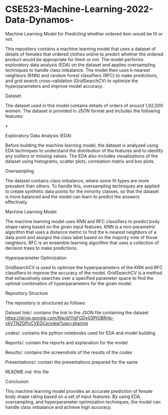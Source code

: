 # CSE523-Machine-Learning-2022-Data-Dynamos-

Machine Learning Model for Predicting whether ordered item would be fit or not.

This repository contains a machine learning model that uses a dataset of details of females that ordered clothes online  to predict whether the ordered product would be appropriate for them or not. The model performs exploratory data analysis (EDA) on the dataset and applies oversampling techniques to handle class imbalance. The model then uses k-nearest neighbors (KNN) and random forest classifiers (RFC) to make predictions, and grid search cross-validation (GridSearchCV) to optimize the hyperparameters and improve model accuracy.

Dataset

The dataset used in this model contains details of orders of around 1,92,000 women. The dataset is provided in JSON format and includes the following  features:

•	

Exploratory Data Analysis (EDA)

Before building the machine learning model, the dataset is analyzed using EDA techniques to understand the distribution of the features and to identify any outliers or missing values. The EDA also includes visualizations of the dataset using histograms, scatter plots, correlation matrix and box plots.

Oversampling

The dataset contains class imbalance, where some fit types are more prevalent than others. To handle this, oversampling techniques are applied to create synthetic data points for the minority classes, so that the dataset is more balanced and the model can learn to predict the answers effectively.

Machine Learning Model

The machine learning model uses KNN and RFC classifiers to predict body shape rating based on the given input features. KNN is a non-parametric algorithm that uses a distance metric to find the k-nearest neighbors of a data point and assigns the class label based on the majority vote of those neighbors. RFC is an ensemble learning algorithm that uses a collection of decision trees to make predictions.

Hyperparameter Optimization

GridSearchCV is used to optimize the hyperparameters of the KNN and RFC classifiers to improve the accuracy of the model. GridSearchCV is a method that exhaustively searches over a specified parameter space to find the optimal combination of hyperparameters for the given model.

Repository Structure

The repository is structured as follows:

Dataset link/: contains the link to the JSON file containing the dataset
              https://drive.google.com/file/d/11gFGDv03PIOBRrlp-ykVTNZGPcCVEGCp/view?usp=sharing
              
codes/: contains the python notebooks  used for EDA and model building

Reports/: contain the reports and explanation for the model

Results/: contains the screenshots of the results of the codes

Presentations/: contain the presentations prepared for the same

README.md: this file

Conclusion

This machine learning model provides an accurate prediction of female body shape rating based on a set of input features. By using EDA, oversampling, and hyperparameter optimization techniques, the model can handle class imbalance and achieve high accuracy.

